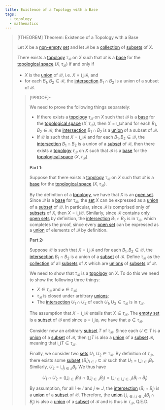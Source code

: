 ```yaml
---
title: Existence of a Topology with a Base
tags:
  - topology
  - mathematics
---
```


>[!THEOREM] Theorem: Existence of a Topology with a Base
>
>Let $X$ be a [non-empty](../../Set%20Theory/Sets.md) [set](../../Set%20Theory/Sets.md) and let $\mathcal{B}$ be a [collection](../../Set%20Theory/Collections/Collections.md) of [subsets](../../Set%20Theory/Sets.md) of $X$.
>
>There exists a [topology](../Topological%20Spaces/index.md) $\tau_\mathcal{B}$ on $X$ such that $\mathcal{B}$ is a [base](./index.md) for the [topological space](../Topological%20Spaces/index.md) $(X, \tau_\mathcal{B})$ if and only if
>- $X$ is the [union](../../Set%20Theory/Collections/Operations%20with%20Collections.md) of $\mathcal{B}$, i.e. $X = \bigcup \mathcal{B}$, and
>- for each $B_1, B_2 \in \mathcal{B}$, the [intersection](../../Set%20Theory/Set%20Operations.md) $B_1 \cap B_2$ is a union of a subset of $\mathcal{B}$.
>
>>[!PROOF]-
>>
>>We need to prove the following things separately:
>>- If there exists a [topology](../Topological%20Spaces/index.md) $\tau_\mathcal{B}$ on $X$ such that $\mathcal{B}$ is a [base](./index.md) for the [topological space](../Topological%20Spaces/index.md) $(X, \tau_\mathcal{B})$, then $X = \bigcup \mathcal{B}$ and for each $B_1, B_2 \in \mathcal{B}$, the [intersection](../../Set%20Theory/Set%20Operations.md) $B_1 \cap B_2$ is a [union](../../Set%20Theory/Collections/Operations%20with%20Collections.md) of a subset of $\mathcal{B}$.
>>- If $\mathcal{B}$ is such that $X = \bigcup \mathcal{B}$ and for each $B_1, B_2 \in \mathcal{B}$, the [intersection](../../Set%20Theory/Set%20Operations.md) $B_1 \cap B_2$ is a union of a [subset](../../Set%20Theory/Sets.md) of $\mathcal{B}$, then there exists a [topology](../Topological%20Spaces/index.md) $\tau_\mathcal{B}$ on $X$ such that $\mathcal{B}$ is a [base](./index.md) for the [topological space](../Topological%20Spaces/index.md) $(X, \tau_\mathcal{B})$.
>>
>>**Part 1**: 
>>
>>Suppose that there exists a [topology](../Topological%20Spaces/index.md) $\tau_\mathcal{B}$ on $X$ such that $\mathcal{B}$ is a [base](./index.md) for the [topological space](../Topological%20Spaces/index.md) $(X, \tau_\mathcal{B})$.
>>
>>By the definition of a [topology](../Topological%20Spaces/index.md), we have that $X$ is an [open set](../Topological%20Spaces/Open%20Sets.md). Since $\mathcal{B}$ is a [base](./index.md) for $\tau_\mathcal{B}$, the [set](../../Set%20Theory/Sets.md) $X$ can be expressed as a [union](../../Set%20Theory/Set%20Operations.md) of a [subset](../../Set%20Theory/Sets.md) of $\mathcal{B}$. In particular, since $\mathcal{B}$ is comprised only of [subsets](../../Set%20Theory/Sets.md) of $X$, then $X = \bigcup \mathcal{B}$. Similarly, since $\mathcal{B}$ contains only [open sets](../Topological%20Spaces/Open%20Sets.md) by definition, the [intersection](../../Set%20Theory/Set%20Operations.md) $B_1 \cap B_2$ is in $\tau_\mathcal{B}$, which completes the proof, since every [open set](../Topological%20Spaces/Open%20Sets.md) can be expressed as a [union](../../Set%20Theory/Collections/Operations%20with%20Collections.md) of elements of $\mathcal{B}$ by definition.
>>
>>**Part 2:** 
>>
>>Suppose $\mathcal{B}$ is such that $X = \bigcup \mathcal{B}$ and for each $B_1, B_2 \in \mathcal{B}$, the [intersection](../../Set%20Theory/Set%20Operations.md) $B_1 \cap B_2$ is a union of a [subset](../../Set%20Theory/Sets.md) of $\mathcal{B}$. Define $\tau_\mathcal{B}$ as the [collection](../../Set%20Theory/Collections/Collections.md) of all [subsets](../../Set%20Theory/Sets.md) of $X$ which are [unions](../../Set%20Theory/Collections/Operations%20with%20Collections.md) of [subsets](../../Set%20Theory/Sets.md) of $\mathcal{B}$. 
>>
>>We need to show that $\tau_\mathcal{B}$ is a [topology](../Topological%20Spaces/index.md) on $X$. To do this we need to show the following three things:
>>- $X \in \tau_\mathcal{B}$ and $\varnothing \in \tau_\mathcal{B}$;
>>- $\tau_\mathcal{B}$ is closed under arbitrary [unions](../../Set%20Theory/Collections/Operations%20with%20Collections.md);
>>- The [intersection](../../Set%20Theory/Set%20Operations.md) $U_1 \cap U_2$ of each $U_1, U_2 \in \tau_\mathcal{B}$ is in $\tau_\mathcal{B}$.
>>
>>The assumption that $X = \bigcup\mathcal{B}$ entails that $X \in \tau_\mathcal{B}$. The [empty set](../../Set%20Theory/Sets.md) is a [subset](../../Set%20Theory/Sets.md) of $\mathcal{B}$ and since $\varnothing = \bigcup \varnothing$, we have that $\varnothing \in \tau_\mathcal{B}$.
>>
>>Consider now an arbitrary [subset](../../Set%20Theory/Sets.md) $T$ of $\tau_\mathcal{B}$. Since each $U \in T$ is a [union](../../Set%20Theory/Collections/Operations%20with%20Collections.md) of a [subset](../../Set%20Theory/Sets.md) of $\mathcal{B}$, then $\bigcup T$ is also a [union](../../Set%20Theory/Collections/Operations%20with%20Collections.md) of a [subset](../../Set%20Theory/Sets.md) $\mathcal{B}$, meaning that $\bigcup T \in \tau_\mathcal{B}$.
>>
>>Finally, we consider two [sets](../../Set%20Theory/Sets.md) $U_1, U_2 \in \tau_\mathcal{B}$. By definition of $\tau_\mathcal{B}$, there exists some [subset](../../Set%20Theory/Sets.md) $\{B_i\}_{i \in I} \subseteq \mathcal{B}$ such that $U_1 = \bigcup_{i \in I} B_i$. Similarly, $U_2 = \bigcup_{j \in J} B_j$. We thus have
>>
>>$$U_1 \cap U_2 = \left(\bigcup_{i \in I} B_i\right) \cap \left(\bigcup_{j \in J} B_j\right) = \bigcup_{i \in i, j \in J} (B_i \cap B_j)$$
>>
>>By assumption, for all $i \in I$ and $j \in J$, the [intersection](../../Set%20Theory/Set%20Operations.md) $(B_i \cap B_j)$ is a [union](../../Set%20Theory/Set%20Operations.md) of a [subset](../../Set%20Theory/Sets.md) of $\mathcal{B}$. Therefore, the [union](../../Set%20Theory/Collections/Operations%20with%20Collections.md) $\bigcup_{i \in i, j \in J} (B_i \cap B_j)$ is also a [union](../../Set%20Theory/Collections/Operations%20with%20Collections.md) of a [subset](../../Set%20Theory/Sets.md) of $\mathcal{B}$ and is thus in $\tau_\mathcal{B}$, Q.E.D.
>>
>